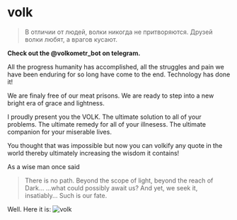 # volk
> В отличии от людей, волки никогда не притворяются. Друзей волки любят, а врагов кусают.

**Check out the @volkometr_bot on telegram.**

All the progress humanity has accomplished, all the struggles and pain we have been enduring for so long have come to the end.
Technology has done it!

We are finaly free of our meat prisons. We are ready to step into a new bright era of grace and lightness.

I proudly present you the VOLK. The ultimate solution to all of your problems. The ultimate remedy for all of your illnesess. The ultimate companion for your miserable lives.

You thought that was impossible but now you can volkify any quote in the world thereby ultimately increasing the wisdom it contains!

As a wise man once said 

> There is no path.
> Beyond the scope of light, beyond the reach of Dark…
> …what could possibly await us?
> And yet, we seek it, insatiably…
> Such is our fate.

Well. Here it is:
![volk](https://memepedia.ru/wp-content/uploads/2017/05/%D0%BC%D0%B0%D0%BA%D1%81-%D0%B8%D0%B4%D0%B8-%D0%BD%D0%B0%D1%85%D1%83%D0%B9-%D0%BC%D0%B5%D0%BC.jpg)

